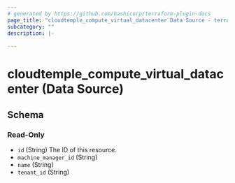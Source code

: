 ```yaml
---
# generated by https://github.com/hashicorp/terraform-plugin-docs
page_title: "cloudtemple_compute_virtual_datacenter Data Source - terraform-provider-cloudtemple"
subcategory: ""
description: |-
  
---
```


# cloudtemple_compute_virtual_datacenter (Data Source)





<!-- schema generated by tfplugindocs -->
## Schema

### Read-Only

- `id` (String) The ID of this resource.
- `machine_manager_id` (String)
- `name` (String)
- `tenant_id` (String)


